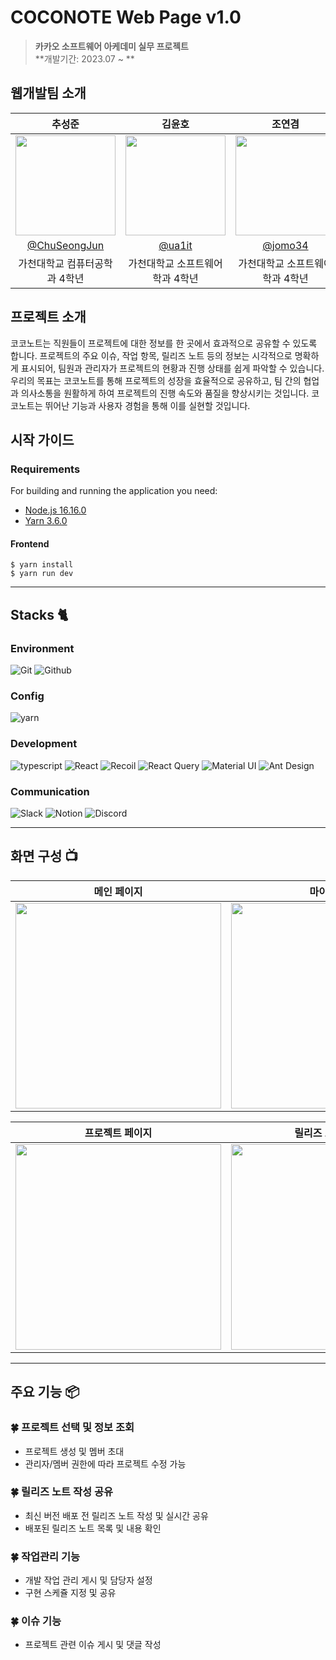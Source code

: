 # COCONOTE Web Page v1.0
> **카카오 소프트웨어 아케데미 실무 프로젝트** <br/> **개발기간: 2023.07 ~ **


## 웹개발팀 소개

|      추성준       |          김윤호         |       조연겸         |                                                                                                               
| :------------------------------------------------------------------------------: | :---------------------------------------------------------------------------------------------------------------------------------------------------: | :---------------------------------------------------------------------------------------------------------------------------------------------------------------------------------------------------: | 
|   <img width="160px" src="https://github.com/Kakao-X-Gachon-KakaoBean/COCO-NOTE/assets/31121701/5a1c5a6d-986b-4829-8313-f872fd369667.jpeg" />    |                      <img width="160px" src="https://github.com/Kakao-X-Gachon-KakaoBean/COCO-NOTE/assets/31121701/6c751352-db8a-4258-b65b-76ce0e030411.png" />    |                   <img width="160px" src="https://github.com/Kakao-X-Gachon-KakaoBean/COCO-NOTE/assets/31121701/52937331-9ba0-4098-a2de-02f94e20d48b.png"/>   |
|   [@ChuSeongJun](https://github.com/ChuSeongJun)   |    [@ua1it](https://github.com/ua1it)  | [@jomo34](https://github.com/jomo34)  |
| 가천대학교 컴퓨터공학과 4학년 | 가천대학교 소프트웨어학과 4학년 | 가천대학교 소프트웨어학과 4학년 |

## 프로젝트 소개

코코노트는 직원들이 프로젝트에 대한 정보를 한 곳에서 효과적으로 공유할 수 있도록 합니다. 프로젝트의 주요 이슈, 작업 항목, 릴리즈 노트 등의 정보는 시각적으로 명확하게 표시되어, 팀원과 관리자가 프로젝트의 현황과 진행 상태를 쉽게 파악할 수 있습니다. 우리의 목표는 코코노트를 통해 프로젝트의 성장을 효율적으로 공유하고, 팀 간의 협업과 의사소통을 원활하게 하여 프로젝트의 진행 속도와 품질을 향상시키는 것입니다. 코코노트는 뛰어난 기능과 사용자 경험을 통해 이를 실현할 것입니다.

## 시작 가이드
### Requirements
For building and running the application you need:

- [Node.js 16.16.0](https://nodejs.org/ca/blog/release/v16.16.0/)
- [Yarn 3.6.0](https://yarnpkg.com/package/yarn)


#### Frontend
```
$ yarn install 
$ yarn run dev
```

---

## Stacks 🐈

### Environment
![Git](https://img.shields.io/badge/Git-F05032?style=for-the-badge&logo=Git&logoColor=white)
![Github](https://img.shields.io/badge/GitHub-181717?style=for-the-badge&logo=GitHub&logoColor=white)             

### Config
![yarn](https://img.shields.io/badge/yarn-26789E?style=for-the-badge&logo=yarn&logoColor=white)        

### Development
![typescript](https://img.shields.io/badge/typescript-3178C6?style=for-the-badge&logo=typescript&logoColor=61DAFB)
![React](https://img.shields.io/badge/React-20232A?style=for-the-badge&logo=react&logoColor=61DAFB)
![Recoil](https://img.shields.io/badge/Recoil-3578E5?style=for-the-badge&logo=Recoil&logoColor=white)
![React Query](https://img.shields.io/badge/React%20Query-FF4154?style=for-the-badge&logo=reactquery&logoColor=white)
![Material UI](https://img.shields.io/badge/Material%20UI-007FFF?style=for-the-badge&logo=MUI&logoColor=white)
![Ant Design](https://img.shields.io/badge/antdesign-0170FE?style=for-the-badge&logo=antdesign&logoColor=white)

### Communication
![Slack](https://img.shields.io/badge/Slack-4A154B?style=for-the-badge&logo=Slack&logoColor=white)
![Notion](https://img.shields.io/badge/Notion-000000?style=for-the-badge&logo=Notion&logoColor=white)
![Discord](https://img.shields.io/badge/Discord-5865F2?style=for-the-badge&logo=Discord&logoColor=white)

---
## 화면 구성 📺
| 메인 페이지  |  마이 페이지   |
| :-------------------------------------------: | :------------: |
|  <img width="329" src="https://github.com/Kakao-X-Gachon-KakaoBean/COCO-NOTE/assets/31121701/57e386b9-2ab1-4667-b291-210776037a82.png"/> |  <img width="329" src="https://github.com/Kakao-X-Gachon-KakaoBean/COCO-NOTE/assets/31121701/fdd74301-d456-47c1-a9ec-0d80d5d02085.png"/>| 

| 프로젝트 페이지   |  릴리즈 노트 페이지   |  
| :-------------------------------------------: | :------------: |
| <img width="329" src="https://github.com/Kakao-X-Gachon-KakaoBean/COCO-NOTE/assets/31121701/a7f4b9e1-ff78-4d08-8aa9-7926d481dcf0.png"/>   |  <img width="329" src="https://github.com/Kakao-X-Gachon-KakaoBean/COCO-NOTE/assets/31121701/a4c508a4-dba9-415e-8a8b-e15f0b3fbaab.png"/>     |

---
## 주요 기능 📦

### 🍀 프로젝트 선택 및 정보 조회
- 프로젝트 생성 및 멤버 초대
- 관리자/멤버 권한에 따라 프로젝트 수정 가능

### 🍀 릴리즈 노트 작성 공유
- 최신 버전 배포 전 릴리즈 노트 작성 및 실시간 공유
- 배포된 릴리즈 노트 목록 및 내용 확인

### 🍀 작업관리 기능
- 개발 작업 관리 게시 및 담당자 설정
- 구현 스케쥴 지정 및 공유

### 🍀 이슈 기능
- 프로젝트 관련 이슈 게시 및 댓글 작성
